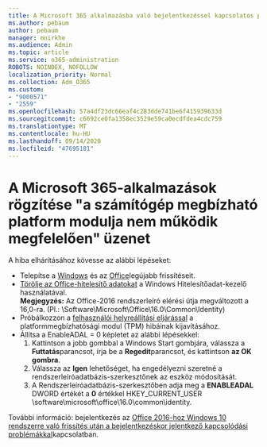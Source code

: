 ```yaml
---
title: A Microsoft 365 alkalmazásba való bejelentkezéssel kapcsolatos problémák
ms.author: pebaum
author: pebaum
manager: mnirkhe
ms.audience: Admin
ms.topic: article
ms.service: o365-administration
ROBOTS: NOINDEX, NOFOLLOW
localization_priority: Normal
ms.collection: Adm_O365
ms.custom:
- "9000571"
- "2559"
ms.openlocfilehash: 57a4df23dc66eaf4c283dde741be6f415939633d
ms.sourcegitcommit: c6692ce0fa1358ec3529e59ca0ecdfdea4cdc759
ms.translationtype: MT
ms.contentlocale: hu-HU
ms.lasthandoff: 09/14/2020
ms.locfileid: "47695181"
---
```

# <a name="fixing-the-microsoft-365-apps-your-computers-trusted-platform-module-is-not-functioning-properly-message"></a>A Microsoft 365-alkalmazások rögzítése "a számítógép megbízható platform modulja nem működik megfelelően" üzenet

A hiba elhárításához kövesse az alábbi lépéseket:

- Telepítse a [Windows](https://support.microsoft.com/help/4027667/windows-10-update) és az [Office](https://support.office.com/article/update-office-and-your-computer-with-microsoft-update-2ab296f3-7f03-43a2-8e50-46de917611c5)legújabb frissítéseit.
- [Törölje az Office-hitelesítő adatokat](https://docs.microsoft.com/eoffice/troubleshoot/error-messages/another-account-already-signed-in#step-3-clear-cached-credentials-on-the-computer) a Windows Hitelesítőadat-kezelő használatával.<br/>
    **Megjegyzés:** Az Office-2016 rendszerleíró elérési útja megváltozott a 16,0-ra. (Pl.: \Software\Microsoft\Office\16.0\Common\Identity\)
- Próbálkozzon a [felhasználói helyreállítási eljárással](https://docs.microsoft.com/office365/troubleshoot/administration/connection-issue-when-sign-in-office-2016#symptom-2) a platformmegbízhatósági modul (TPM) hibáinak kijavításához.
- Állítsa a EnableADAL = 0 képletet az alábbi lépésekkel:  
    1. Kattintson a jobb gombbal a Windows Start gombjára, válassza a **Futtatás**parancsot, írja be a **Regedit**parancsot, és kattintson **az OK gombra**.
    2. Válassza az **Igen** lehetőséget, ha engedélyezni szeretné a rendszerleíróadatbázis-szerkesztőnek az eszköz módosítását.
    3. A Rendszerleíróadatbázis-szerkesztőben adja meg a **ENABLEADAL** DWORD értékét a **0** értékkel HKEY_CURRENT_USER \software\microsoft\office\16.0\common\identity.

További információ: bejelentkezés az [Office 2016-hoz Windows 10 rendszerre való frissítés után a bejelentkezéskor jelentkező kapcsolódási problémákkal](https://docs.microsoft.com/office365/troubleshoot/administration/connection-issue-when-sign-in-office-2016)kapcsolatban.